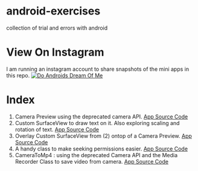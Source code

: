 # android-exercises
collection of trial and errors with android

# View On Instagram
I am running an instagram account to share snapshots of the mini apps in this repo.
[![Do Androids Dream Of Me](http://img.youtube.com/vi/YOUTUBE_VIDEO_ID_HERE/0.jpg)](://www.instagram.com/doandroidsdreamofme/)


# Index

1. Camera Preview using the deprecated camera API.
   [App Source Code](https://github.com/dennyabrain/android-exercises/tree/master/DeprecatedCamera)
2. Custom SurfaceView to draw text on it. Also exploring scaling and rotation of text.
   [App Source Code](https://github.com/dennyabrain/android-exercises/tree/master/SurfaceViewText)
3. Overlay Custom SurfaceView from (2) ontop of a Camera Preview. 
   [App Source Code](https://github.com/dennyabrain/android-exercises/tree/master/DeprecatedCamOverlayedSurface)
4. A handy class to make seeking permissions easier.
   [App Source Code](https://github.com/dennyabrain/android-exercises/tree/master/Permissions)
5. CameraToMp4 : using the deprecated Camera API and the Media Recorder Class to save video from camera.
   [App Source Code](https://github.com/dennyabrain/android-exercises/tree/master/CameraToMp4)   
